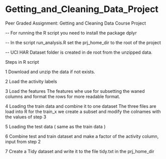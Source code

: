 # Getting_and_Cleaning_Data_Project
Peer Graded Assignment: Getting and Cleaning Data Course Project

-- For running the R script you need to install the package dplyr

-- In the script run_analysis.R set the prj_home_dir to the root of the project

-- UCI HAR Dataset folder is created in de root from the unzipped data.



Steps in R script

1 Download and unzip the data if not exists.

2 Load the activity labels 

3 Load the features
  The features whe use for subsetting the waned columns and format the rows for more readable format.
  
4 Loading the train data and combine it to one dataset
  The three files are load into R for the train_x we create a subset and modify the colnames with the values of step 3
  
5 Loading the test data ( same as the train data )

6 Combine test and train dataset and make a factor of the activity column, input from step 2

7 Create a Tidy dataset and write it to the file tidy.txt in the prj_home_dir

